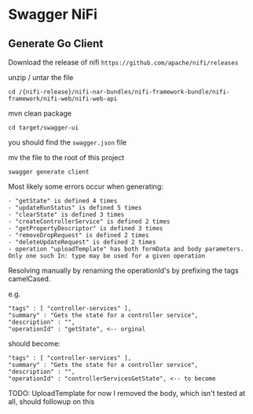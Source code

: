# Swagger NiFi


## Generate Go Client

Download the release of nifi `https://github.com/apache/nifi/releases`

unzip / untar the file

`cd /{nifi-release}/nifi-nar-bundles/nifi-framework-bundle/nifi-framework/nifi-web/nifi-web-api`

mvn clean package

`cd target/swagger-ui`

you should find the `swagger.json` file

mv the file to the root of this project

`swagger generate client`

Most likely some errors occur when generating:

```
- "getState" is defined 4 times
- "updateRunStatus" is defined 5 times
- "clearState" is defined 3 times
- "createControllerService" is defined 2 times
- "getPropertyDescriptor" is defined 3 times
- "removeDropRequest" is defined 2 times
- "deleteUpdateRequest" is defined 2 times
- operation "uploadTemplate" has both formData and body parameters. Only one such In: type may be used for a given operation
```
Resolving manually by renaming the operationId's by prefixing the tags camelCased.

e.g.
```
"tags" : [ "controller-services" ],
"summary" : "Gets the state for a controller service",
"description" : "",
"operationId" : "getState", <-- orginal
```
should become:
```
"tags" : [ "controller-services" ],
"summary" : "Gets the state for a controller service",
"description" : "",
"operationId" : "controllerServicesGetState", <-- to become
```

TODO: UploadTemplate for now I removed the body, which isn't tested at all, should followup on this